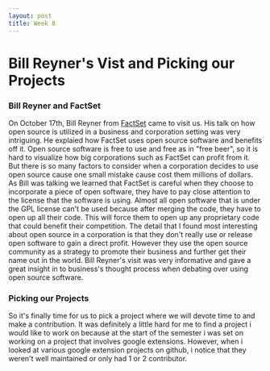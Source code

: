 ```yaml
---
layout: post
title: Week 8
---
```


# Bill Reyner's Vist and Picking our Projects

### Bill Reyner and FactSet

On October 17th, Bill Reyner from [FactSet](https://www.factset.com/) came to visit us. His talk on how open source is utilized in a business and corporation setting was very intriguing. He explaied how FactSet uses open source software and benefits off it. Open source software is free to use and free as in "free beer", so it is hard to visualize how big corporations such as FactSet can profit from it. But there is so many factors to consider when a corporation decides to use open source cause one small mistake cause cost them millions of dollars. As Bill was talking we learned that FactSet is careful when they choose to incorporate a piece of open software, they have to pay close attention to the license that the software is using. Almost all open software that is under the GPL license can't be used because after merging the code, they have to open up all their code. This will force them to open up any proprietary code that could benefit their competition. The detail that I found most interesting about open source in a corporation is that they don't really use or release open software to gain a direct profit. However they use the open source community as a strategy to promote their business and further get their name out in the world. Bill Reyner's visit was very informative and gave a great insight in to business's thought process when debating over using open source software.

### Picking our Projects

So it's finally time for us to pick a project where we will devote time to and make a contribution. It was definitely a little hard for me to find a project i would like to work on because at the start of the semester i was set on working on a project that involves google extensions. However, when i looked at various google extension projects on github, i notice that they weren't well maintained or only had 1 or 2 contributor.
